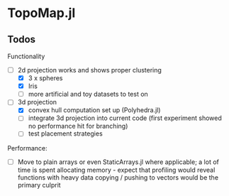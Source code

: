# TopoMap.jl

## Todos

Functionality
- [ ] 2d projection works and shows proper clustering
    - [x] 3 x spheres
    - [x] Iris 
    - [ ] more artificial and toy datasets to test on
- [ ] 3d projection
  - [x] convex hull computation set up (Polyhedra.jl)
  - [ ] integrate 3d projection into current code (first experiment showed no performance hit for branching)
  - [ ] test placement strategies   

Performance:
- [ ] Move to plain arrays or even StaticArrays.jl where applicable; a lot of time is spent allocating memory - expect that profiling would reveal functions with heavy data copying / pushing to vectors would be the primary culprit
